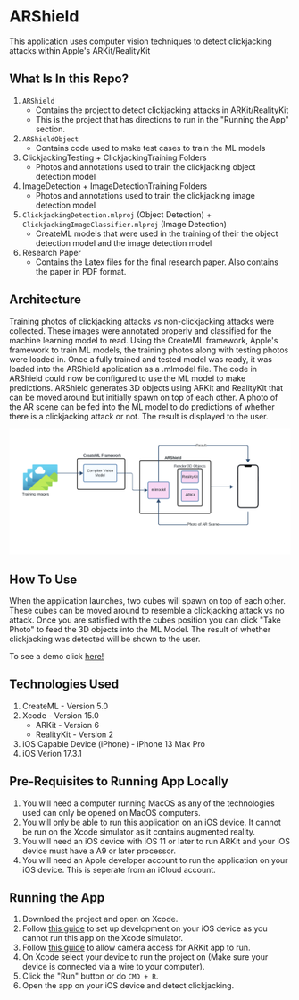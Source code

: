 # ARShield

This application uses computer vision techniques to detect clickjacking attacks within Apple's ARKit/RealityKit

## What Is In this Repo?

1. `ARShield`
   - Contains the project to detect clickjacking attacks in ARKit/RealityKit
   - This is the project that has directions to run in the "Running the App" section.
2. `ARShieldObject`
   - Contains code used to make test cases to train the ML models
3. ClickjackingTesting + ClickjackingTraining Folders
   - Photos and annotations used to train the clickjacking object detection model
4. ImageDetection + ImageDetectionTraining Folders
   - Photos and annotations used to train the clickjacking image detection model
5. `ClickjackingDetection.mlproj` (Object Detection) + `ClickjackingImageClassifier.mlproj` (Image Detection)
   - CreateML models that were used in the training of their the object detection model and the image detection model
5. Research Paper
   - Contains the Latex files for the final research paper. Also contains the paper in PDF format.

## Architecture

Training photos of clickjacking attacks vs non-clickjacking attacks were collected. These images were annotated properly and classified for the machine learning model to read. Using the CreateML framework, Apple's framework to train ML models, the training photos along with testing photos were loaded in. Once a fully trained and tested model was ready, it was loaded into the ARShield application as a .mlmodel file. The code in ARShield could now be configured to use the ML model to make predictions. ARShield generates 3D objects using ARKit and RealityKit that can be moved around but initially spawn on top of each other. A photo of the AR scene can be fed into the ML model to do predictions of whether there is a clickjacking attack or not. The result is displayed to the user.

![ARShield Architecture](ARShieldArch.png)

## How To Use

When the application launches, two cubes will spawn on top of each other. These cubes can be moved around to resemble a clickjacking attack vs no attack. Once you are satisfied with the cubes position you can click "Take Photo" to feed the 3D objects into the ML Model. The result of whether clickjacking was detected will be shown to the user.

To see a demo click [here!](https://drive.google.com/file/d/1eJTEqjk00r1rjFFFAXIO7ilAIvJjso_m/view?resourcekey)

## Technologies Used

1. CreateML - Version 5.0
2. Xcode - Version 15.0
   - ARKit - Version 6
   - RealityKit - Version 2
3. iOS Capable Device (iPhone) - iPhone 13 Max Pro
4. iOS Verion 17.3.1

## Pre-Requisites to Running App Locally

1. You will need a computer running MacOS as any of the technologies used can only be opened on MacOS computers.
2. You will only be able to run this application on an iOS device. It cannot be run on the Xcode simulator as it contains augmented reality.
3. You will need an iOS device with iOS 11 or later to run ARKit and your iOS device must have a A9 or later processor.
4. You will need an Apple developer account to run the application on your iOS device. This is seperate from an iCloud account.

## Running the App

1. Download the project and open on Xcode.
2. Follow [this guide](https://developer.apple.com/documentation/xcode/running-your-app-in-simulator-or-on-a-device) to set up development on your iOS device as you cannot run this app on the Xcode simulator.
3. Follow [this guide](https://developer.apple.com/documentation/arkit/verifying_device_support_and_user_permission#) to allow camera access for ARKit app to run.
4. On Xcode select your device to run the project on (Make sure your device is connected via a wire to your computer).
5. Click the "Run" button or do `CMD + R`.
6. Open the app on your iOS device and detect clickjacking.
